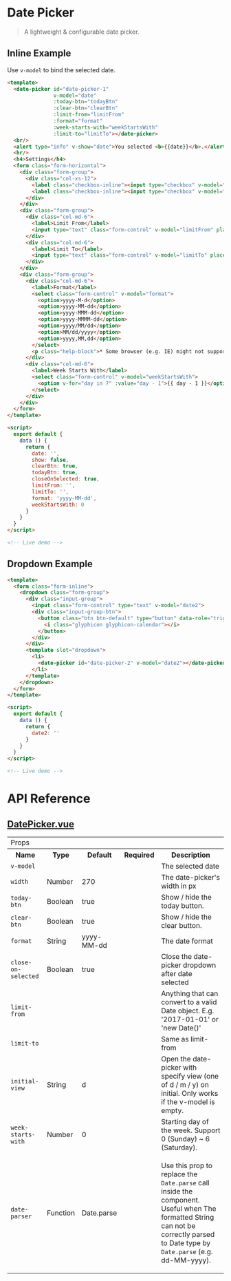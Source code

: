 # Date Picker

> A lightweight & configurable date picker.

## Inline Example

Use `v-model` to bind the selected date.

```html
<template>
  <date-picker id="date-picker-1"
               v-model="date"
               :today-btn="todayBtn"
               :clear-btn="clearBtn"
               :limit-from="limitFrom"
               :format="format"
               :week-starts-with="weekStartsWith"
               :limit-to="limitTo"></date-picker>
  <br/>
  <alert type="info" v-show="date">You selected <b>{{date}}</b>.</alert>
  <hr/>
  <h4>Settings</h4>
  <form class="form-horizontal">
    <div class="form-group">
      <div class="col-xs-12">
        <label class="checkbox-inline"><input type="checkbox" v-model="todayBtn">Today Button</label>
        <label class="checkbox-inline"><input type="checkbox" v-model="clearBtn">Clear Button</label>
      </div>
    </div>
    <div class="form-group">
      <div class="col-md-6">
        <label>Limit From</label>
        <input type="text" class="form-control" v-model="limitFrom" placeholder="E.g. 2017-03-01">
      </div>
      <div class="col-md-6">
        <label>Limit To</label>
        <input type="text" class="form-control" v-model="limitTo" placeholder="E.g. 2017-03-31">
      </div>
    </div>
    <div class="form-group">
      <div class="col-md-6">
        <label>Format</label>
        <select class="form-control" v-model="format">
          <option>yyyy-M-d</option>
          <option>yyyy-MM-dd</option>
          <option>yyyy-MMM-dd</option>
          <option>yyyy-MMMM-dd</option>
          <option>yyyy/MM/dd</option>
          <option>MM/dd/yyyy</option>
          <option>yyyy,MM,dd</option>
        </select>
        <p class="help-block">* Some browser (e.g. IE) might not support all of these formats.</p>
      </div>
      <div class="col-md-6">
        <label>Week Starts With</label>
        <select class="form-control" v-model="weekStartsWith">
          <option v-for="day in 7" :value="day - 1">{{ day - 1 }}</option>
        </select>
      </div>
    </div>
  </form>
</template>

<script>
  export default {
    data () {
      return {
        date: '',
        show: false,
        clearBtn: true,
        todayBtn: true,
        closeOnSelected: true,
        limitFrom: '',
        limitTo: '',
        format: 'yyyy-MM-dd',
        weekStartsWith: 0
      }
    }
  }
</script>

<!-- Live demo -->
```

## Dropdown Example

```html
<template>
  <form class="form-inline">
    <dropdown class="form-group">
      <div class="input-group">
        <input class="form-control" type="text" v-model="date2">
        <div class="input-group-btn">
          <button class="btn btn-default" type="button" data-role="trigger">
            <i class="glyphicon glyphicon-calendar"></i>
          </button>
        </div>
      </div>
      <template slot="dropdown">
        <li>
          <date-picker id="date-picker-2" v-model="date2"></date-picker>
        </li>
      </template>
    </dropdown>
  </form>
</template>

<script>
  export default {
    data () {
      return {
        date2: ''
      }
    }
  }
</script>

<!-- Live demo -->
```

# API Reference

## [DatePicker.vue](https://github.com/wxsms/uiv/tree/master/src/components/datepicker/DatePicker.vue)

<div class="table-responsive">
  <table class="table table-bordered">
    <tbody>
    <tr>
      <td colspan="5"><span class="label label-default">Props</span></td>
    </tr>
    <tr>
      <th>Name</th>
      <th>Type</th>
      <th>Default</th>
      <th width="50px">Required</th>
      <th>Description</th>
    </tr>
    <tr>
      <td nowrap="nowrap"><code>v-model</code></td>
      <td></td>
      <td></td>
      <td><i class="glyphicon glyphicon-ok"></i></td>
      <td>The selected date</td>
    </tr>
    <tr>
      <td nowrap="nowrap"><code>width</code></td>
      <td>Number</td>
      <td>270</td>
      <td></td>
      <td>The date-picker's width in px</td>
    </tr>
    <tr>
      <td nowrap="nowrap"><code>today-btn</code></td>
      <td>Boolean</td>
      <td>true</td>
      <td></td>
      <td>Show / hide the today button.</td>
    </tr>
    <tr>
      <td nowrap="nowrap"><code>clear-btn</code></td>
      <td>Boolean</td>
      <td>true</td>
      <td></td>
      <td>Show / hide the clear button.</td>
    </tr>
    <tr>
      <td nowrap="nowrap"><code>format</code></td>
      <td>String</td>
      <td>yyyy-MM-dd</td>
      <td></td>
      <td>The date format</td>
    </tr>
    <tr>
      <td nowrap="nowrap"><code>close-on-selected</code></td>
      <td>Boolean</td>
      <td>true</td>
      <td></td>
      <td>Close the date-picker dropdown after date selected</td>
    </tr>
    <tr>
      <td nowrap="nowrap"><code>limit-from</code></td>
      <td></td>
      <td></td>
      <td></td>
      <td>Anything that can convert to a valid Date object. E.g. '2017-01-01' or 'new Date()'</td>
    </tr>
    <tr>
      <td nowrap="nowrap"><code>limit-to</code></td>
      <td></td>
      <td></td>
      <td></td>
      <td>Same as limit-from</td>
    </tr>
    <tr>
      <td nowrap="nowrap"><code>initial-view</code></td>
      <td>String</td>
      <td>d</td>
      <td></td>
      <td>Open the date-picker with specify view (one of d / m / y) on initial. Only works if the v-model is empty.</td>
    </tr>
    <tr>
      <td nowrap="nowrap"><code>week-starts-with</code></td>
      <td>Number</td>
      <td>0</td>
      <td></td>
      <td>Starting day of the week. Support 0 (Sunday) ~ 6 (Saturday).</td>
    </tr>
    <tr>
      <td nowrap="nowrap"><code>date-parser</code></td>
      <td>Function</td>
      <td>Date.parse</td>
      <td></td>
      <td>
        <p>Use this prop to replace the <code>Date.parse</code> call inside the component.
          Useful when The formatted String can not be correctly parsed to Date type by <code>Date.parse</code>
          (e.g. dd-MM-yyyy).</p>
      </td>
    </tr>
    </tbody>
  </table>
</div>


<!-- Live demo script
<script>
  export default {
    data () {
      return {
        date: '',
        date2: '',
        show: false,
        clearBtn: true,
        todayBtn: true,
        closeOnSelected: true,
        limitFrom: '',
        limitTo: '',
        format: 'yyyy-MM-dd',
        weekStartsWith: 0
      }
    }
  }
</script>
-->
